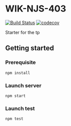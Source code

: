 # WIK-NJS-403
[![Build Status](https://travis-ci.org/OGrainger/NJS403-TP.svg?branch=master)](https://travis-ci.org/OGrainger/NJS403-TP)
[![codecov](https://codecov.io/gh/OGrainger/NJS403-TP/branch/master/graph/badge.svg)](https://codecov.io/gh/OGrainger/NJS403-TP)


Starter for the tp

## Getting started

### Prerequisite

`npm install`

### Launch server

`npm start`

### Launch test

`npm test`